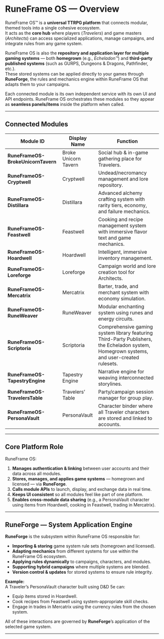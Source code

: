 # RuneFrame OS — Overview

RuneFrame OS™ is a **universal TTRPG platform** that connects modular, themed tools into a single cohesive ecosystem.  
It acts as the **core hub** where players (*Travelers*) and game masters (*Architects*) can access specialized applications, manage campaigns, and integrate rules from any game system.

RuneFrame OS is also the **repository and application layer for multiple gaming systems** — both **homegrown** (e.g., *Echeladon™*) and **third-party published systems** (such as GURPS, Dungeons & Dragons, Pathfinder, etc.).  
These stored systems can be applied directly to your games through **RuneForge**, the rules and mechanics engine within RuneFrame OS that adapts them to your campaigns.

Each connected module is its own independent service with its own UI and API endpoints. RuneFrame OS orchestrates these modules so they appear as **seamless panels/items** inside the platform when called.

---

## Connected Modules

| Module ID | Display Name | Function |
|-----------|--------------|----------|
| **RuneFrameOS-BrokeUnicornTavern** | Broke Unicorn Tavern | Social hub & in-game gathering place for Travelers. |
| **RuneFrameOS-Cryptwell** | Cryptwell | Undead/necromancy management and lore repository. |
| **RuneFrameOS-Distillara** | Distillara | Advanced alchemy crafting system with rarity tiers, economy, and failure mechanics. |
| **RuneFrameOS-Feastwell** | Feastwell | Cooking and recipe management system with immersive flavor text and game mechanics. |
| **RuneFrameOS-Hoardwell** | Hoardwell | Intelligent, immersive inventory management. |
| **RuneFrameOS-Loreforge** | Loreforge | Campaign world and lore creation tool for Architects. |
| **RuneFrameOS-Mercatrix** | Mercatrix | Barter, trade, and merchant system with economy simulation. |
| **RuneFrameOS-RuneWeaver** | RuneWeaver | Modular enchanting system using runes and energy circuits. |
| **RuneFrameOS-Scriptoria** | Scriptoria | Comprehensive gaming system library featuring Third-Party Publishers, the Echeladon system, Homegrown systems, and user-created rulesets. |
| **RuneFrameOS-TapestryEngine** | Tapestry Engine | Narrative engine for weaving interconnected storylines. |
| **RuneFrameOS-TravelersTable** | Travelers’ Table | Party/campaign session manager for group play. |
| **RuneFrameOS-PersonaVault** | PersonaVault | Character binder where all Traveler characters are stored and linked to accounts. |

---

## Core Platform Role

RuneFrame OS:

1. **Manages authentication & linking** between user accounts and their data across all modules.  
2. **Stores, manages, and applies game systems** — homegrown and licensed — via **RuneForge**.  
3. **Calls module APIs** to launch, display, and exchange data in real time.  
4. **Keeps UI consistent** so all modules feel like part of one platform.  
5. **Enables cross-module data sharing** (e.g., a PersonaVault character using items from Hoardwell, cooking in Feastwell, trading in Mercatrix).

---

## RuneForge — System Application Engine

**RuneForge** is the subsystem within RuneFrame OS responsible for:

- **Importing & storing** game system rule sets (homegrown and licensed).  
- **Adapting mechanics** from different systems for use within the RuneFrame OS ecosystem.  
- **Applying rules dynamically** to campaigns, characters, and modules.  
- **Supporting hybrid campaigns** where multiple systems are blended.  
- **Version control & updates** for stored systems to ensure rule integrity.

**Example:**  
A Traveler’s PersonaVault character built using D&D 5e can:  
- Equip items stored in Hoardwell.  
- Cook recipes from Feastwell using system-appropriate skill checks.  
- Engage in trades in Mercatrix using the currency rules from the chosen system.  

All of these interactions are governed by **RuneForge**’s application of the selected game system.

---
